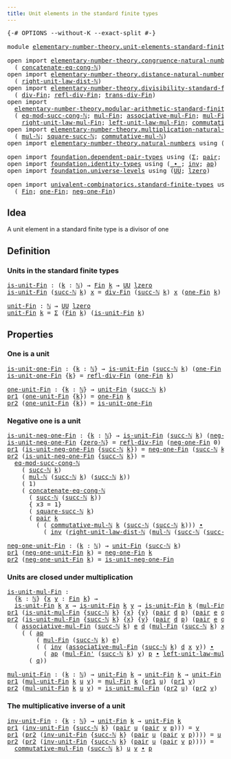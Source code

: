 ```yaml
---
title: Unit elements in the standard finite types
---
```


<pre class="Agda"><a id="68" class="Symbol">{-#</a> <a id="72" class="Keyword">OPTIONS</a> <a id="80" class="Pragma">--without-K</a> <a id="92" class="Pragma">--exact-split</a> <a id="106" class="Symbol">#-}</a>

<a id="111" class="Keyword">module</a> <a id="118" href="elementary-number-theory.unit-elements-standard-finite-types.html" class="Module">elementary-number-theory.unit-elements-standard-finite-types</a> <a id="179" class="Keyword">where</a>

<a id="186" class="Keyword">open</a> <a id="191" class="Keyword">import</a> <a id="198" href="elementary-number-theory.congruence-natural-numbers.html" class="Module">elementary-number-theory.congruence-natural-numbers</a> <a id="250" class="Keyword">using</a>
  <a id="258" class="Symbol">(</a> <a id="260" href="elementary-number-theory.congruence-natural-numbers.html#1893" class="Function">concatenate-eq-cong-ℕ</a><a id="281" class="Symbol">)</a>
<a id="283" class="Keyword">open</a> <a id="288" class="Keyword">import</a> <a id="295" href="elementary-number-theory.distance-natural-numbers.html" class="Module">elementary-number-theory.distance-natural-numbers</a> <a id="345" class="Keyword">using</a>
  <a id="353" class="Symbol">(</a> <a id="355" href="elementary-number-theory.distance-natural-numbers.html#2735" class="Function">right-unit-law-dist-ℕ</a><a id="376" class="Symbol">)</a>
<a id="378" class="Keyword">open</a> <a id="383" class="Keyword">import</a> <a id="390" href="elementary-number-theory.divisibility-standard-finite-types.html" class="Module">elementary-number-theory.divisibility-standard-finite-types</a> <a id="450" class="Keyword">using</a>
  <a id="458" class="Symbol">(</a> <a id="460" href="elementary-number-theory.divisibility-standard-finite-types.html#1218" class="Function">div-Fin</a><a id="467" class="Symbol">;</a> <a id="469" href="elementary-number-theory.divisibility-standard-finite-types.html#1387" class="Function">refl-div-Fin</a><a id="481" class="Symbol">;</a> <a id="483" href="elementary-number-theory.divisibility-standard-finite-types.html#1600" class="Function">trans-div-Fin</a><a id="496" class="Symbol">)</a>
<a id="498" class="Keyword">open</a> <a id="503" class="Keyword">import</a>
  <a id="512" href="elementary-number-theory.modular-arithmetic-standard-finite-types.html" class="Module">elementary-number-theory.modular-arithmetic-standard-finite-types</a> <a id="578" class="Keyword">using</a>
  <a id="586" class="Symbol">(</a> <a id="588" href="elementary-number-theory.modular-arithmetic-standard-finite-types.html#4527" class="Function">eq-mod-succ-cong-ℕ</a><a id="606" class="Symbol">;</a> <a id="608" href="elementary-number-theory.modular-arithmetic-standard-finite-types.html#15234" class="Function">mul-Fin</a><a id="615" class="Symbol">;</a> <a id="617" href="elementary-number-theory.modular-arithmetic-standard-finite-types.html#15887" class="Function">associative-mul-Fin</a><a id="636" class="Symbol">;</a> <a id="638" href="elementary-number-theory.modular-arithmetic-standard-finite-types.html#15373" class="Function">mul-Fin&#39;</a><a id="646" class="Symbol">;</a>
    <a id="652" href="elementary-number-theory.modular-arithmetic-standard-finite-types.html#18617" class="Function">right-unit-law-mul-Fin</a><a id="674" class="Symbol">;</a> <a id="676" href="elementary-number-theory.modular-arithmetic-standard-finite-types.html#18007" class="Function">left-unit-law-mul-Fin</a><a id="697" class="Symbol">;</a> <a id="699" href="elementary-number-theory.modular-arithmetic-standard-finite-types.html#17630" class="Function">commutative-mul-Fin</a><a id="718" class="Symbol">)</a>
<a id="720" class="Keyword">open</a> <a id="725" class="Keyword">import</a> <a id="732" href="elementary-number-theory.multiplication-natural-numbers.html" class="Module">elementary-number-theory.multiplication-natural-numbers</a> <a id="788" class="Keyword">using</a>
  <a id="796" class="Symbol">(</a> <a id="798" href="elementary-number-theory.multiplication-natural-numbers.html#1286" class="Function">mul-ℕ</a><a id="803" class="Symbol">;</a> <a id="805" href="elementary-number-theory.multiplication-natural-numbers.html#2853" class="Function">square-succ-ℕ</a><a id="818" class="Symbol">;</a> <a id="820" href="elementary-number-theory.multiplication-natural-numbers.html#3073" class="Function">commutative-mul-ℕ</a><a id="837" class="Symbol">)</a>
<a id="839" class="Keyword">open</a> <a id="844" class="Keyword">import</a> <a id="851" href="elementary-number-theory.natural-numbers.html" class="Module">elementary-number-theory.natural-numbers</a> <a id="892" class="Keyword">using</a> <a id="898" class="Symbol">(</a><a id="899" href="elementary-number-theory.natural-numbers.html#1548" class="Datatype">ℕ</a><a id="900" class="Symbol">;</a> <a id="902" href="elementary-number-theory.natural-numbers.html#1569" class="InductiveConstructor">zero-ℕ</a><a id="908" class="Symbol">;</a> <a id="910" href="elementary-number-theory.natural-numbers.html#1582" class="InductiveConstructor">succ-ℕ</a><a id="916" class="Symbol">)</a>

<a id="919" class="Keyword">open</a> <a id="924" class="Keyword">import</a> <a id="931" href="foundation.dependent-pair-types.html" class="Module">foundation.dependent-pair-types</a> <a id="963" class="Keyword">using</a> <a id="969" class="Symbol">(</a><a id="970" href="foundation-core.dependent-pair-types.html#515" class="Record">Σ</a><a id="971" class="Symbol">;</a> <a id="973" href="foundation-core.dependent-pair-types.html#588" class="InductiveConstructor">pair</a><a id="977" class="Symbol">;</a> <a id="979" href="foundation-core.dependent-pair-types.html#605" class="Field">pr1</a><a id="982" class="Symbol">;</a> <a id="984" href="foundation-core.dependent-pair-types.html#617" class="Field">pr2</a><a id="987" class="Symbol">)</a>
<a id="989" class="Keyword">open</a> <a id="994" class="Keyword">import</a> <a id="1001" href="foundation.identity-types.html" class="Module">foundation.identity-types</a> <a id="1027" class="Keyword">using</a> <a id="1033" class="Symbol">(</a><a id="1034" href="foundation-core.identity-types.html#2425" class="Function Operator">_∙_</a><a id="1037" class="Symbol">;</a> <a id="1039" href="foundation-core.identity-types.html#2729" class="Function">inv</a><a id="1042" class="Symbol">;</a> <a id="1044" href="foundation-core.identity-types.html#4003" class="Function">ap</a><a id="1046" class="Symbol">)</a>
<a id="1048" class="Keyword">open</a> <a id="1053" class="Keyword">import</a> <a id="1060" href="foundation.universe-levels.html" class="Module">foundation.universe-levels</a> <a id="1087" class="Keyword">using</a> <a id="1093" class="Symbol">(</a><a id="1094" href="foundation-core.universe-levels.html#235" class="Primitive">UU</a><a id="1096" class="Symbol">;</a> <a id="1098" href="Agda.Primitive.html#764" class="Primitive">lzero</a><a id="1103" class="Symbol">)</a>

<a id="1106" class="Keyword">open</a> <a id="1111" class="Keyword">import</a> <a id="1118" href="univalent-combinatorics.standard-finite-types.html" class="Module">univalent-combinatorics.standard-finite-types</a> <a id="1164" class="Keyword">using</a>
  <a id="1172" class="Symbol">(</a> <a id="1174" href="univalent-combinatorics.standard-finite-types.html#2393" class="Function">Fin</a><a id="1177" class="Symbol">;</a> <a id="1179" href="univalent-combinatorics.standard-finite-types.html#8190" class="Function">one-Fin</a><a id="1186" class="Symbol">;</a> <a id="1188" href="univalent-combinatorics.standard-finite-types.html#2712" class="Function">neg-one-Fin</a><a id="1199" class="Symbol">)</a>
</pre>
## Idea

A unit element in a standard finite type is a divisor of one

## Definition

### Units in the standard finite types

<pre class="Agda"><a id="is-unit-Fin"></a><a id="1340" href="elementary-number-theory.unit-elements-standard-finite-types.html#1340" class="Function">is-unit-Fin</a> <a id="1352" class="Symbol">:</a> <a id="1354" class="Symbol">(</a><a id="1355" href="elementary-number-theory.unit-elements-standard-finite-types.html#1355" class="Bound">k</a> <a id="1357" class="Symbol">:</a> <a id="1359" href="elementary-number-theory.natural-numbers.html#1548" class="Datatype">ℕ</a><a id="1360" class="Symbol">)</a> <a id="1362" class="Symbol">→</a> <a id="1364" href="univalent-combinatorics.standard-finite-types.html#2393" class="Function">Fin</a> <a id="1368" href="elementary-number-theory.unit-elements-standard-finite-types.html#1355" class="Bound">k</a> <a id="1370" class="Symbol">→</a> <a id="1372" href="foundation-core.universe-levels.html#235" class="Primitive">UU</a> <a id="1375" href="Agda.Primitive.html#764" class="Primitive">lzero</a>
<a id="1381" href="elementary-number-theory.unit-elements-standard-finite-types.html#1340" class="Function">is-unit-Fin</a> <a id="1393" class="Symbol">(</a><a id="1394" href="elementary-number-theory.natural-numbers.html#1582" class="InductiveConstructor">succ-ℕ</a> <a id="1401" href="elementary-number-theory.unit-elements-standard-finite-types.html#1401" class="Bound">k</a><a id="1402" class="Symbol">)</a> <a id="1404" href="elementary-number-theory.unit-elements-standard-finite-types.html#1404" class="Bound">x</a> <a id="1406" class="Symbol">=</a> <a id="1408" href="elementary-number-theory.divisibility-standard-finite-types.html#1218" class="Function">div-Fin</a> <a id="1416" class="Symbol">(</a><a id="1417" href="elementary-number-theory.natural-numbers.html#1582" class="InductiveConstructor">succ-ℕ</a> <a id="1424" href="elementary-number-theory.unit-elements-standard-finite-types.html#1401" class="Bound">k</a><a id="1425" class="Symbol">)</a> <a id="1427" href="elementary-number-theory.unit-elements-standard-finite-types.html#1404" class="Bound">x</a> <a id="1429" class="Symbol">(</a><a id="1430" href="univalent-combinatorics.standard-finite-types.html#8190" class="Function">one-Fin</a> <a id="1438" href="elementary-number-theory.unit-elements-standard-finite-types.html#1401" class="Bound">k</a><a id="1439" class="Symbol">)</a>

<a id="unit-Fin"></a><a id="1442" href="elementary-number-theory.unit-elements-standard-finite-types.html#1442" class="Function">unit-Fin</a> <a id="1451" class="Symbol">:</a> <a id="1453" href="elementary-number-theory.natural-numbers.html#1548" class="Datatype">ℕ</a> <a id="1455" class="Symbol">→</a> <a id="1457" href="foundation-core.universe-levels.html#235" class="Primitive">UU</a> <a id="1460" href="Agda.Primitive.html#764" class="Primitive">lzero</a>
<a id="1466" href="elementary-number-theory.unit-elements-standard-finite-types.html#1442" class="Function">unit-Fin</a> <a id="1475" href="elementary-number-theory.unit-elements-standard-finite-types.html#1475" class="Bound">k</a> <a id="1477" class="Symbol">=</a> <a id="1479" href="foundation-core.dependent-pair-types.html#515" class="Record">Σ</a> <a id="1481" class="Symbol">(</a><a id="1482" href="univalent-combinatorics.standard-finite-types.html#2393" class="Function">Fin</a> <a id="1486" href="elementary-number-theory.unit-elements-standard-finite-types.html#1475" class="Bound">k</a><a id="1487" class="Symbol">)</a> <a id="1489" class="Symbol">(</a><a id="1490" href="elementary-number-theory.unit-elements-standard-finite-types.html#1340" class="Function">is-unit-Fin</a> <a id="1502" href="elementary-number-theory.unit-elements-standard-finite-types.html#1475" class="Bound">k</a><a id="1503" class="Symbol">)</a>
</pre>
## Properties

### One is a unit

<pre class="Agda"><a id="is-unit-one-Fin"></a><a id="1552" href="elementary-number-theory.unit-elements-standard-finite-types.html#1552" class="Function">is-unit-one-Fin</a> <a id="1568" class="Symbol">:</a> <a id="1570" class="Symbol">{</a><a id="1571" href="elementary-number-theory.unit-elements-standard-finite-types.html#1571" class="Bound">k</a> <a id="1573" class="Symbol">:</a> <a id="1575" href="elementary-number-theory.natural-numbers.html#1548" class="Datatype">ℕ</a><a id="1576" class="Symbol">}</a> <a id="1578" class="Symbol">→</a> <a id="1580" href="elementary-number-theory.unit-elements-standard-finite-types.html#1340" class="Function">is-unit-Fin</a> <a id="1592" class="Symbol">(</a><a id="1593" href="elementary-number-theory.natural-numbers.html#1582" class="InductiveConstructor">succ-ℕ</a> <a id="1600" href="elementary-number-theory.unit-elements-standard-finite-types.html#1571" class="Bound">k</a><a id="1601" class="Symbol">)</a> <a id="1603" class="Symbol">(</a><a id="1604" href="univalent-combinatorics.standard-finite-types.html#8190" class="Function">one-Fin</a> <a id="1612" href="elementary-number-theory.unit-elements-standard-finite-types.html#1571" class="Bound">k</a><a id="1613" class="Symbol">)</a>
<a id="1615" href="elementary-number-theory.unit-elements-standard-finite-types.html#1552" class="Function">is-unit-one-Fin</a> <a id="1631" class="Symbol">{</a><a id="1632" href="elementary-number-theory.unit-elements-standard-finite-types.html#1632" class="Bound">k</a><a id="1633" class="Symbol">}</a> <a id="1635" class="Symbol">=</a> <a id="1637" href="elementary-number-theory.divisibility-standard-finite-types.html#1387" class="Function">refl-div-Fin</a> <a id="1650" class="Symbol">(</a><a id="1651" href="univalent-combinatorics.standard-finite-types.html#8190" class="Function">one-Fin</a> <a id="1659" href="elementary-number-theory.unit-elements-standard-finite-types.html#1632" class="Bound">k</a><a id="1660" class="Symbol">)</a>

<a id="one-unit-Fin"></a><a id="1663" href="elementary-number-theory.unit-elements-standard-finite-types.html#1663" class="Function">one-unit-Fin</a> <a id="1676" class="Symbol">:</a> <a id="1678" class="Symbol">{</a><a id="1679" href="elementary-number-theory.unit-elements-standard-finite-types.html#1679" class="Bound">k</a> <a id="1681" class="Symbol">:</a> <a id="1683" href="elementary-number-theory.natural-numbers.html#1548" class="Datatype">ℕ</a><a id="1684" class="Symbol">}</a> <a id="1686" class="Symbol">→</a> <a id="1688" href="elementary-number-theory.unit-elements-standard-finite-types.html#1442" class="Function">unit-Fin</a> <a id="1697" class="Symbol">(</a><a id="1698" href="elementary-number-theory.natural-numbers.html#1582" class="InductiveConstructor">succ-ℕ</a> <a id="1705" href="elementary-number-theory.unit-elements-standard-finite-types.html#1679" class="Bound">k</a><a id="1706" class="Symbol">)</a>
<a id="1708" href="foundation-core.dependent-pair-types.html#605" class="Field">pr1</a> <a id="1712" class="Symbol">(</a><a id="1713" href="elementary-number-theory.unit-elements-standard-finite-types.html#1663" class="Function">one-unit-Fin</a> <a id="1726" class="Symbol">{</a><a id="1727" href="elementary-number-theory.unit-elements-standard-finite-types.html#1727" class="Bound">k</a><a id="1728" class="Symbol">})</a> <a id="1731" class="Symbol">=</a> <a id="1733" href="univalent-combinatorics.standard-finite-types.html#8190" class="Function">one-Fin</a> <a id="1741" href="elementary-number-theory.unit-elements-standard-finite-types.html#1727" class="Bound">k</a>
<a id="1743" href="foundation-core.dependent-pair-types.html#617" class="Field">pr2</a> <a id="1747" class="Symbol">(</a><a id="1748" href="elementary-number-theory.unit-elements-standard-finite-types.html#1663" class="Function">one-unit-Fin</a> <a id="1761" class="Symbol">{</a><a id="1762" href="elementary-number-theory.unit-elements-standard-finite-types.html#1762" class="Bound">k</a><a id="1763" class="Symbol">})</a> <a id="1766" class="Symbol">=</a> <a id="1768" href="elementary-number-theory.unit-elements-standard-finite-types.html#1552" class="Function">is-unit-one-Fin</a>
</pre>
### Negative one is a unit

<pre class="Agda"><a id="is-unit-neg-one-Fin"></a><a id="1825" href="elementary-number-theory.unit-elements-standard-finite-types.html#1825" class="Function">is-unit-neg-one-Fin</a> <a id="1845" class="Symbol">:</a> <a id="1847" class="Symbol">{</a><a id="1848" href="elementary-number-theory.unit-elements-standard-finite-types.html#1848" class="Bound">k</a> <a id="1850" class="Symbol">:</a> <a id="1852" href="elementary-number-theory.natural-numbers.html#1548" class="Datatype">ℕ</a><a id="1853" class="Symbol">}</a> <a id="1855" class="Symbol">→</a> <a id="1857" href="elementary-number-theory.unit-elements-standard-finite-types.html#1340" class="Function">is-unit-Fin</a> <a id="1869" class="Symbol">(</a><a id="1870" href="elementary-number-theory.natural-numbers.html#1582" class="InductiveConstructor">succ-ℕ</a> <a id="1877" href="elementary-number-theory.unit-elements-standard-finite-types.html#1848" class="Bound">k</a><a id="1878" class="Symbol">)</a> <a id="1880" class="Symbol">(</a><a id="1881" href="univalent-combinatorics.standard-finite-types.html#2712" class="Function">neg-one-Fin</a> <a id="1893" href="elementary-number-theory.unit-elements-standard-finite-types.html#1848" class="Bound">k</a><a id="1894" class="Symbol">)</a>
<a id="1896" href="elementary-number-theory.unit-elements-standard-finite-types.html#1825" class="Function">is-unit-neg-one-Fin</a> <a id="1916" class="Symbol">{</a><a id="1917" href="elementary-number-theory.natural-numbers.html#1569" class="InductiveConstructor">zero-ℕ</a><a id="1923" class="Symbol">}</a> <a id="1925" class="Symbol">=</a> <a id="1927" href="elementary-number-theory.divisibility-standard-finite-types.html#1387" class="Function">refl-div-Fin</a> <a id="1940" class="Symbol">(</a><a id="1941" href="univalent-combinatorics.standard-finite-types.html#2712" class="Function">neg-one-Fin</a> <a id="1953" class="Number">0</a><a id="1954" class="Symbol">)</a>
<a id="1956" href="foundation-core.dependent-pair-types.html#605" class="Field">pr1</a> <a id="1960" class="Symbol">(</a><a id="1961" href="elementary-number-theory.unit-elements-standard-finite-types.html#1825" class="Function">is-unit-neg-one-Fin</a> <a id="1981" class="Symbol">{</a><a id="1982" href="elementary-number-theory.natural-numbers.html#1582" class="InductiveConstructor">succ-ℕ</a> <a id="1989" href="elementary-number-theory.unit-elements-standard-finite-types.html#1989" class="Bound">k</a><a id="1990" class="Symbol">})</a> <a id="1993" class="Symbol">=</a> <a id="1995" href="univalent-combinatorics.standard-finite-types.html#2712" class="Function">neg-one-Fin</a> <a id="2007" class="Symbol">(</a><a id="2008" href="elementary-number-theory.natural-numbers.html#1582" class="InductiveConstructor">succ-ℕ</a> <a id="2015" href="elementary-number-theory.unit-elements-standard-finite-types.html#1989" class="Bound">k</a><a id="2016" class="Symbol">)</a>
<a id="2018" href="foundation-core.dependent-pair-types.html#617" class="Field">pr2</a> <a id="2022" class="Symbol">(</a><a id="2023" href="elementary-number-theory.unit-elements-standard-finite-types.html#1825" class="Function">is-unit-neg-one-Fin</a> <a id="2043" class="Symbol">{</a><a id="2044" href="elementary-number-theory.natural-numbers.html#1582" class="InductiveConstructor">succ-ℕ</a> <a id="2051" href="elementary-number-theory.unit-elements-standard-finite-types.html#2051" class="Bound">k</a><a id="2052" class="Symbol">})</a> <a id="2055" class="Symbol">=</a>
  <a id="2059" href="elementary-number-theory.modular-arithmetic-standard-finite-types.html#4527" class="Function">eq-mod-succ-cong-ℕ</a>
    <a id="2082" class="Symbol">(</a> <a id="2084" href="elementary-number-theory.natural-numbers.html#1582" class="InductiveConstructor">succ-ℕ</a> <a id="2091" href="elementary-number-theory.unit-elements-standard-finite-types.html#2051" class="Bound">k</a><a id="2092" class="Symbol">)</a>
    <a id="2098" class="Symbol">(</a> <a id="2100" href="elementary-number-theory.multiplication-natural-numbers.html#1286" class="Function">mul-ℕ</a> <a id="2106" class="Symbol">(</a><a id="2107" href="elementary-number-theory.natural-numbers.html#1582" class="InductiveConstructor">succ-ℕ</a> <a id="2114" href="elementary-number-theory.unit-elements-standard-finite-types.html#2051" class="Bound">k</a><a id="2115" class="Symbol">)</a> <a id="2117" class="Symbol">(</a><a id="2118" href="elementary-number-theory.natural-numbers.html#1582" class="InductiveConstructor">succ-ℕ</a> <a id="2125" href="elementary-number-theory.unit-elements-standard-finite-types.html#2051" class="Bound">k</a><a id="2126" class="Symbol">))</a>
    <a id="2133" class="Symbol">(</a> <a id="2135" class="Number">1</a><a id="2136" class="Symbol">)</a>
    <a id="2142" class="Symbol">(</a> <a id="2144" href="elementary-number-theory.congruence-natural-numbers.html#1893" class="Function">concatenate-eq-cong-ℕ</a>
      <a id="2172" class="Symbol">(</a> <a id="2174" href="elementary-number-theory.natural-numbers.html#1582" class="InductiveConstructor">succ-ℕ</a> <a id="2181" class="Symbol">(</a><a id="2182" href="elementary-number-theory.natural-numbers.html#1582" class="InductiveConstructor">succ-ℕ</a> <a id="2189" href="elementary-number-theory.unit-elements-standard-finite-types.html#2051" class="Bound">k</a><a id="2190" class="Symbol">))</a>
      <a id="2199" class="Symbol">{</a> <a id="2201" class="Argument">x3</a> <a id="2204" class="Symbol">=</a> <a id="2206" class="Number">1</a><a id="2207" class="Symbol">}</a>
      <a id="2215" class="Symbol">(</a> <a id="2217" href="elementary-number-theory.multiplication-natural-numbers.html#2853" class="Function">square-succ-ℕ</a> <a id="2231" href="elementary-number-theory.unit-elements-standard-finite-types.html#2051" class="Bound">k</a><a id="2232" class="Symbol">)</a>
      <a id="2240" class="Symbol">(</a> <a id="2242" href="foundation-core.dependent-pair-types.html#588" class="InductiveConstructor">pair</a> <a id="2247" href="elementary-number-theory.unit-elements-standard-finite-types.html#2051" class="Bound">k</a>
        <a id="2257" class="Symbol">(</a> <a id="2259" class="Symbol">(</a> <a id="2261" href="elementary-number-theory.multiplication-natural-numbers.html#3073" class="Function">commutative-mul-ℕ</a> <a id="2279" href="elementary-number-theory.unit-elements-standard-finite-types.html#2051" class="Bound">k</a> <a id="2281" class="Symbol">(</a><a id="2282" href="elementary-number-theory.natural-numbers.html#1582" class="InductiveConstructor">succ-ℕ</a> <a id="2289" class="Symbol">(</a><a id="2290" href="elementary-number-theory.natural-numbers.html#1582" class="InductiveConstructor">succ-ℕ</a> <a id="2297" href="elementary-number-theory.unit-elements-standard-finite-types.html#2051" class="Bound">k</a><a id="2298" class="Symbol">)))</a> <a id="2302" href="foundation-core.identity-types.html#2425" class="Function Operator">∙</a>
          <a id="2314" class="Symbol">(</a> <a id="2316" href="foundation-core.identity-types.html#2729" class="Function">inv</a> <a id="2320" class="Symbol">(</a><a id="2321" href="elementary-number-theory.distance-natural-numbers.html#2735" class="Function">right-unit-law-dist-ℕ</a> <a id="2343" class="Symbol">(</a><a id="2344" href="elementary-number-theory.multiplication-natural-numbers.html#1286" class="Function">mul-ℕ</a> <a id="2350" class="Symbol">(</a><a id="2351" href="elementary-number-theory.natural-numbers.html#1582" class="InductiveConstructor">succ-ℕ</a> <a id="2358" class="Symbol">(</a><a id="2359" href="elementary-number-theory.natural-numbers.html#1582" class="InductiveConstructor">succ-ℕ</a> <a id="2366" href="elementary-number-theory.unit-elements-standard-finite-types.html#2051" class="Bound">k</a><a id="2367" class="Symbol">))</a> <a id="2370" href="elementary-number-theory.unit-elements-standard-finite-types.html#2051" class="Bound">k</a><a id="2371" class="Symbol">))))))</a>

<a id="neg-one-unit-Fin"></a><a id="2379" href="elementary-number-theory.unit-elements-standard-finite-types.html#2379" class="Function">neg-one-unit-Fin</a> <a id="2396" class="Symbol">:</a> <a id="2398" class="Symbol">(</a><a id="2399" href="elementary-number-theory.unit-elements-standard-finite-types.html#2399" class="Bound">k</a> <a id="2401" class="Symbol">:</a> <a id="2403" href="elementary-number-theory.natural-numbers.html#1548" class="Datatype">ℕ</a><a id="2404" class="Symbol">)</a> <a id="2406" class="Symbol">→</a> <a id="2408" href="elementary-number-theory.unit-elements-standard-finite-types.html#1442" class="Function">unit-Fin</a> <a id="2417" class="Symbol">(</a><a id="2418" href="elementary-number-theory.natural-numbers.html#1582" class="InductiveConstructor">succ-ℕ</a> <a id="2425" href="elementary-number-theory.unit-elements-standard-finite-types.html#2399" class="Bound">k</a><a id="2426" class="Symbol">)</a>
<a id="2428" href="foundation-core.dependent-pair-types.html#605" class="Field">pr1</a> <a id="2432" class="Symbol">(</a><a id="2433" href="elementary-number-theory.unit-elements-standard-finite-types.html#2379" class="Function">neg-one-unit-Fin</a> <a id="2450" href="elementary-number-theory.unit-elements-standard-finite-types.html#2450" class="Bound">k</a><a id="2451" class="Symbol">)</a> <a id="2453" class="Symbol">=</a> <a id="2455" href="univalent-combinatorics.standard-finite-types.html#2712" class="Function">neg-one-Fin</a> <a id="2467" href="elementary-number-theory.unit-elements-standard-finite-types.html#2450" class="Bound">k</a>
<a id="2469" href="foundation-core.dependent-pair-types.html#617" class="Field">pr2</a> <a id="2473" class="Symbol">(</a><a id="2474" href="elementary-number-theory.unit-elements-standard-finite-types.html#2379" class="Function">neg-one-unit-Fin</a> <a id="2491" href="elementary-number-theory.unit-elements-standard-finite-types.html#2491" class="Bound">k</a><a id="2492" class="Symbol">)</a> <a id="2494" class="Symbol">=</a> <a id="2496" href="elementary-number-theory.unit-elements-standard-finite-types.html#1825" class="Function">is-unit-neg-one-Fin</a>
</pre>
### Units are closed under multiplication

<pre class="Agda"><a id="is-unit-mul-Fin"></a><a id="2572" href="elementary-number-theory.unit-elements-standard-finite-types.html#2572" class="Function">is-unit-mul-Fin</a> <a id="2588" class="Symbol">:</a>
  <a id="2592" class="Symbol">{</a><a id="2593" href="elementary-number-theory.unit-elements-standard-finite-types.html#2593" class="Bound">k</a> <a id="2595" class="Symbol">:</a> <a id="2597" href="elementary-number-theory.natural-numbers.html#1548" class="Datatype">ℕ</a><a id="2598" class="Symbol">}</a> <a id="2600" class="Symbol">{</a><a id="2601" href="elementary-number-theory.unit-elements-standard-finite-types.html#2601" class="Bound">x</a> <a id="2603" href="elementary-number-theory.unit-elements-standard-finite-types.html#2603" class="Bound">y</a> <a id="2605" class="Symbol">:</a> <a id="2607" href="univalent-combinatorics.standard-finite-types.html#2393" class="Function">Fin</a> <a id="2611" href="elementary-number-theory.unit-elements-standard-finite-types.html#2593" class="Bound">k</a><a id="2612" class="Symbol">}</a> <a id="2614" class="Symbol">→</a>
  <a id="2618" href="elementary-number-theory.unit-elements-standard-finite-types.html#1340" class="Function">is-unit-Fin</a> <a id="2630" href="elementary-number-theory.unit-elements-standard-finite-types.html#2593" class="Bound">k</a> <a id="2632" href="elementary-number-theory.unit-elements-standard-finite-types.html#2601" class="Bound">x</a> <a id="2634" class="Symbol">→</a> <a id="2636" href="elementary-number-theory.unit-elements-standard-finite-types.html#1340" class="Function">is-unit-Fin</a> <a id="2648" href="elementary-number-theory.unit-elements-standard-finite-types.html#2593" class="Bound">k</a> <a id="2650" href="elementary-number-theory.unit-elements-standard-finite-types.html#2603" class="Bound">y</a> <a id="2652" class="Symbol">→</a> <a id="2654" href="elementary-number-theory.unit-elements-standard-finite-types.html#1340" class="Function">is-unit-Fin</a> <a id="2666" href="elementary-number-theory.unit-elements-standard-finite-types.html#2593" class="Bound">k</a> <a id="2668" class="Symbol">(</a><a id="2669" href="elementary-number-theory.modular-arithmetic-standard-finite-types.html#15234" class="Function">mul-Fin</a> <a id="2677" href="elementary-number-theory.unit-elements-standard-finite-types.html#2593" class="Bound">k</a> <a id="2679" href="elementary-number-theory.unit-elements-standard-finite-types.html#2601" class="Bound">x</a> <a id="2681" href="elementary-number-theory.unit-elements-standard-finite-types.html#2603" class="Bound">y</a><a id="2682" class="Symbol">)</a>
<a id="2684" href="foundation-core.dependent-pair-types.html#605" class="Field">pr1</a> <a id="2688" class="Symbol">(</a><a id="2689" href="elementary-number-theory.unit-elements-standard-finite-types.html#2572" class="Function">is-unit-mul-Fin</a> <a id="2705" class="Symbol">{</a><a id="2706" href="elementary-number-theory.natural-numbers.html#1582" class="InductiveConstructor">succ-ℕ</a> <a id="2713" href="elementary-number-theory.unit-elements-standard-finite-types.html#2713" class="Bound">k</a><a id="2714" class="Symbol">}</a> <a id="2716" class="Symbol">{</a><a id="2717" href="elementary-number-theory.unit-elements-standard-finite-types.html#2717" class="Bound">x</a><a id="2718" class="Symbol">}</a> <a id="2720" class="Symbol">{</a><a id="2721" href="elementary-number-theory.unit-elements-standard-finite-types.html#2721" class="Bound">y</a><a id="2722" class="Symbol">}</a> <a id="2724" class="Symbol">(</a><a id="2725" href="foundation-core.dependent-pair-types.html#588" class="InductiveConstructor">pair</a> <a id="2730" href="elementary-number-theory.unit-elements-standard-finite-types.html#2730" class="Bound">d</a> <a id="2732" href="elementary-number-theory.unit-elements-standard-finite-types.html#2732" class="Bound">p</a><a id="2733" class="Symbol">)</a> <a id="2735" class="Symbol">(</a><a id="2736" href="foundation-core.dependent-pair-types.html#588" class="InductiveConstructor">pair</a> <a id="2741" href="elementary-number-theory.unit-elements-standard-finite-types.html#2741" class="Bound">e</a> <a id="2743" href="elementary-number-theory.unit-elements-standard-finite-types.html#2743" class="Bound">q</a><a id="2744" class="Symbol">))</a> <a id="2747" class="Symbol">=</a> <a id="2749" href="elementary-number-theory.modular-arithmetic-standard-finite-types.html#15234" class="Function">mul-Fin</a> <a id="2757" class="Symbol">(</a><a id="2758" href="elementary-number-theory.natural-numbers.html#1582" class="InductiveConstructor">succ-ℕ</a> <a id="2765" href="elementary-number-theory.unit-elements-standard-finite-types.html#2713" class="Bound">k</a><a id="2766" class="Symbol">)</a> <a id="2768" href="elementary-number-theory.unit-elements-standard-finite-types.html#2741" class="Bound">e</a> <a id="2770" href="elementary-number-theory.unit-elements-standard-finite-types.html#2730" class="Bound">d</a>
<a id="2772" href="foundation-core.dependent-pair-types.html#617" class="Field">pr2</a> <a id="2776" class="Symbol">(</a><a id="2777" href="elementary-number-theory.unit-elements-standard-finite-types.html#2572" class="Function">is-unit-mul-Fin</a> <a id="2793" class="Symbol">{</a><a id="2794" href="elementary-number-theory.natural-numbers.html#1582" class="InductiveConstructor">succ-ℕ</a> <a id="2801" href="elementary-number-theory.unit-elements-standard-finite-types.html#2801" class="Bound">k</a><a id="2802" class="Symbol">}</a> <a id="2804" class="Symbol">{</a><a id="2805" href="elementary-number-theory.unit-elements-standard-finite-types.html#2805" class="Bound">x</a><a id="2806" class="Symbol">}</a> <a id="2808" class="Symbol">{</a><a id="2809" href="elementary-number-theory.unit-elements-standard-finite-types.html#2809" class="Bound">y</a><a id="2810" class="Symbol">}</a> <a id="2812" class="Symbol">(</a><a id="2813" href="foundation-core.dependent-pair-types.html#588" class="InductiveConstructor">pair</a> <a id="2818" href="elementary-number-theory.unit-elements-standard-finite-types.html#2818" class="Bound">d</a> <a id="2820" href="elementary-number-theory.unit-elements-standard-finite-types.html#2820" class="Bound">p</a><a id="2821" class="Symbol">)</a> <a id="2823" class="Symbol">(</a><a id="2824" href="foundation-core.dependent-pair-types.html#588" class="InductiveConstructor">pair</a> <a id="2829" href="elementary-number-theory.unit-elements-standard-finite-types.html#2829" class="Bound">e</a> <a id="2831" href="elementary-number-theory.unit-elements-standard-finite-types.html#2831" class="Bound">q</a><a id="2832" class="Symbol">))</a> <a id="2835" class="Symbol">=</a>
  <a id="2839" class="Symbol">(</a> <a id="2841" href="elementary-number-theory.modular-arithmetic-standard-finite-types.html#15887" class="Function">associative-mul-Fin</a> <a id="2861" class="Symbol">(</a><a id="2862" href="elementary-number-theory.natural-numbers.html#1582" class="InductiveConstructor">succ-ℕ</a> <a id="2869" href="elementary-number-theory.unit-elements-standard-finite-types.html#2801" class="Bound">k</a><a id="2870" class="Symbol">)</a> <a id="2872" href="elementary-number-theory.unit-elements-standard-finite-types.html#2829" class="Bound">e</a> <a id="2874" href="elementary-number-theory.unit-elements-standard-finite-types.html#2818" class="Bound">d</a> <a id="2876" class="Symbol">(</a><a id="2877" href="elementary-number-theory.modular-arithmetic-standard-finite-types.html#15234" class="Function">mul-Fin</a> <a id="2885" class="Symbol">(</a><a id="2886" href="elementary-number-theory.natural-numbers.html#1582" class="InductiveConstructor">succ-ℕ</a> <a id="2893" href="elementary-number-theory.unit-elements-standard-finite-types.html#2801" class="Bound">k</a><a id="2894" class="Symbol">)</a> <a id="2896" href="elementary-number-theory.unit-elements-standard-finite-types.html#2805" class="Bound">x</a> <a id="2898" href="elementary-number-theory.unit-elements-standard-finite-types.html#2809" class="Bound">y</a><a id="2899" class="Symbol">))</a> <a id="2902" href="foundation-core.identity-types.html#2425" class="Function Operator">∙</a>
    <a id="2908" class="Symbol">(</a> <a id="2910" class="Symbol">(</a> <a id="2912" href="foundation-core.identity-types.html#4003" class="Function">ap</a>
        <a id="2923" class="Symbol">(</a> <a id="2925" href="elementary-number-theory.modular-arithmetic-standard-finite-types.html#15234" class="Function">mul-Fin</a> <a id="2933" class="Symbol">(</a><a id="2934" href="elementary-number-theory.natural-numbers.html#1582" class="InductiveConstructor">succ-ℕ</a> <a id="2941" href="elementary-number-theory.unit-elements-standard-finite-types.html#2801" class="Bound">k</a><a id="2942" class="Symbol">)</a> <a id="2944" href="elementary-number-theory.unit-elements-standard-finite-types.html#2829" class="Bound">e</a><a id="2945" class="Symbol">)</a>
        <a id="2955" class="Symbol">(</a> <a id="2957" class="Symbol">(</a> <a id="2959" href="foundation-core.identity-types.html#2729" class="Function">inv</a> <a id="2963" class="Symbol">(</a><a id="2964" href="elementary-number-theory.modular-arithmetic-standard-finite-types.html#15887" class="Function">associative-mul-Fin</a> <a id="2984" class="Symbol">(</a><a id="2985" href="elementary-number-theory.natural-numbers.html#1582" class="InductiveConstructor">succ-ℕ</a> <a id="2992" href="elementary-number-theory.unit-elements-standard-finite-types.html#2801" class="Bound">k</a><a id="2993" class="Symbol">)</a> <a id="2995" href="elementary-number-theory.unit-elements-standard-finite-types.html#2818" class="Bound">d</a> <a id="2997" href="elementary-number-theory.unit-elements-standard-finite-types.html#2805" class="Bound">x</a> <a id="2999" href="elementary-number-theory.unit-elements-standard-finite-types.html#2809" class="Bound">y</a><a id="3000" class="Symbol">))</a> <a id="3003" href="foundation-core.identity-types.html#2425" class="Function Operator">∙</a>
          <a id="3015" class="Symbol">(</a> <a id="3017" href="foundation-core.identity-types.html#4003" class="Function">ap</a> <a id="3020" class="Symbol">(</a><a id="3021" href="elementary-number-theory.modular-arithmetic-standard-finite-types.html#15373" class="Function">mul-Fin&#39;</a> <a id="3030" class="Symbol">(</a><a id="3031" href="elementary-number-theory.natural-numbers.html#1582" class="InductiveConstructor">succ-ℕ</a> <a id="3038" href="elementary-number-theory.unit-elements-standard-finite-types.html#2801" class="Bound">k</a><a id="3039" class="Symbol">)</a> <a id="3041" href="elementary-number-theory.unit-elements-standard-finite-types.html#2809" class="Bound">y</a><a id="3042" class="Symbol">)</a> <a id="3044" href="elementary-number-theory.unit-elements-standard-finite-types.html#2820" class="Bound">p</a> <a id="3046" href="foundation-core.identity-types.html#2425" class="Function Operator">∙</a> <a id="3048" href="elementary-number-theory.modular-arithmetic-standard-finite-types.html#18007" class="Function">left-unit-law-mul-Fin</a> <a id="3070" href="elementary-number-theory.unit-elements-standard-finite-types.html#2801" class="Bound">k</a> <a id="3072" href="elementary-number-theory.unit-elements-standard-finite-types.html#2809" class="Bound">y</a><a id="3073" class="Symbol">)))</a> <a id="3077" href="foundation-core.identity-types.html#2425" class="Function Operator">∙</a>
      <a id="3085" class="Symbol">(</a> <a id="3087" href="elementary-number-theory.unit-elements-standard-finite-types.html#2831" class="Bound">q</a><a id="3088" class="Symbol">))</a>

<a id="mul-unit-Fin"></a><a id="3092" href="elementary-number-theory.unit-elements-standard-finite-types.html#3092" class="Function">mul-unit-Fin</a> <a id="3105" class="Symbol">:</a> <a id="3107" class="Symbol">(</a><a id="3108" href="elementary-number-theory.unit-elements-standard-finite-types.html#3108" class="Bound">k</a> <a id="3110" class="Symbol">:</a> <a id="3112" href="elementary-number-theory.natural-numbers.html#1548" class="Datatype">ℕ</a><a id="3113" class="Symbol">)</a> <a id="3115" class="Symbol">→</a> <a id="3117" href="elementary-number-theory.unit-elements-standard-finite-types.html#1442" class="Function">unit-Fin</a> <a id="3126" href="elementary-number-theory.unit-elements-standard-finite-types.html#3108" class="Bound">k</a> <a id="3128" class="Symbol">→</a> <a id="3130" href="elementary-number-theory.unit-elements-standard-finite-types.html#1442" class="Function">unit-Fin</a> <a id="3139" href="elementary-number-theory.unit-elements-standard-finite-types.html#3108" class="Bound">k</a> <a id="3141" class="Symbol">→</a> <a id="3143" href="elementary-number-theory.unit-elements-standard-finite-types.html#1442" class="Function">unit-Fin</a> <a id="3152" href="elementary-number-theory.unit-elements-standard-finite-types.html#3108" class="Bound">k</a>
<a id="3154" href="foundation-core.dependent-pair-types.html#605" class="Field">pr1</a> <a id="3158" class="Symbol">(</a><a id="3159" href="elementary-number-theory.unit-elements-standard-finite-types.html#3092" class="Function">mul-unit-Fin</a> <a id="3172" href="elementary-number-theory.unit-elements-standard-finite-types.html#3172" class="Bound">k</a> <a id="3174" href="elementary-number-theory.unit-elements-standard-finite-types.html#3174" class="Bound">u</a> <a id="3176" href="elementary-number-theory.unit-elements-standard-finite-types.html#3176" class="Bound">v</a><a id="3177" class="Symbol">)</a> <a id="3179" class="Symbol">=</a> <a id="3181" href="elementary-number-theory.modular-arithmetic-standard-finite-types.html#15234" class="Function">mul-Fin</a> <a id="3189" href="elementary-number-theory.unit-elements-standard-finite-types.html#3172" class="Bound">k</a> <a id="3191" class="Symbol">(</a><a id="3192" href="foundation-core.dependent-pair-types.html#605" class="Field">pr1</a> <a id="3196" href="elementary-number-theory.unit-elements-standard-finite-types.html#3174" class="Bound">u</a><a id="3197" class="Symbol">)</a> <a id="3199" class="Symbol">(</a><a id="3200" href="foundation-core.dependent-pair-types.html#605" class="Field">pr1</a> <a id="3204" href="elementary-number-theory.unit-elements-standard-finite-types.html#3176" class="Bound">v</a><a id="3205" class="Symbol">)</a>
<a id="3207" href="foundation-core.dependent-pair-types.html#617" class="Field">pr2</a> <a id="3211" class="Symbol">(</a><a id="3212" href="elementary-number-theory.unit-elements-standard-finite-types.html#3092" class="Function">mul-unit-Fin</a> <a id="3225" href="elementary-number-theory.unit-elements-standard-finite-types.html#3225" class="Bound">k</a> <a id="3227" href="elementary-number-theory.unit-elements-standard-finite-types.html#3227" class="Bound">u</a> <a id="3229" href="elementary-number-theory.unit-elements-standard-finite-types.html#3229" class="Bound">v</a><a id="3230" class="Symbol">)</a> <a id="3232" class="Symbol">=</a> <a id="3234" href="elementary-number-theory.unit-elements-standard-finite-types.html#2572" class="Function">is-unit-mul-Fin</a> <a id="3250" class="Symbol">(</a><a id="3251" href="foundation-core.dependent-pair-types.html#617" class="Field">pr2</a> <a id="3255" href="elementary-number-theory.unit-elements-standard-finite-types.html#3227" class="Bound">u</a><a id="3256" class="Symbol">)</a> <a id="3258" class="Symbol">(</a><a id="3259" href="foundation-core.dependent-pair-types.html#617" class="Field">pr2</a> <a id="3263" href="elementary-number-theory.unit-elements-standard-finite-types.html#3229" class="Bound">v</a><a id="3264" class="Symbol">)</a>
</pre>
### The multiplicative inverse of a unit

<pre class="Agda"><a id="inv-unit-Fin"></a><a id="3321" href="elementary-number-theory.unit-elements-standard-finite-types.html#3321" class="Function">inv-unit-Fin</a> <a id="3334" class="Symbol">:</a> <a id="3336" class="Symbol">{</a><a id="3337" href="elementary-number-theory.unit-elements-standard-finite-types.html#3337" class="Bound">k</a> <a id="3339" class="Symbol">:</a> <a id="3341" href="elementary-number-theory.natural-numbers.html#1548" class="Datatype">ℕ</a><a id="3342" class="Symbol">}</a> <a id="3344" class="Symbol">→</a> <a id="3346" href="elementary-number-theory.unit-elements-standard-finite-types.html#1442" class="Function">unit-Fin</a> <a id="3355" href="elementary-number-theory.unit-elements-standard-finite-types.html#3337" class="Bound">k</a> <a id="3357" class="Symbol">→</a> <a id="3359" href="elementary-number-theory.unit-elements-standard-finite-types.html#1442" class="Function">unit-Fin</a> <a id="3368" href="elementary-number-theory.unit-elements-standard-finite-types.html#3337" class="Bound">k</a>
<a id="3370" href="foundation-core.dependent-pair-types.html#605" class="Field">pr1</a> <a id="3374" class="Symbol">(</a><a id="3375" href="elementary-number-theory.unit-elements-standard-finite-types.html#3321" class="Function">inv-unit-Fin</a> <a id="3388" class="Symbol">{</a><a id="3389" href="elementary-number-theory.natural-numbers.html#1582" class="InductiveConstructor">succ-ℕ</a> <a id="3396" href="elementary-number-theory.unit-elements-standard-finite-types.html#3396" class="Bound">k</a><a id="3397" class="Symbol">}</a> <a id="3399" class="Symbol">(</a><a id="3400" href="foundation-core.dependent-pair-types.html#588" class="InductiveConstructor">pair</a> <a id="3405" href="elementary-number-theory.unit-elements-standard-finite-types.html#3405" class="Bound">u</a> <a id="3407" class="Symbol">(</a><a id="3408" href="foundation-core.dependent-pair-types.html#588" class="InductiveConstructor">pair</a> <a id="3413" href="elementary-number-theory.unit-elements-standard-finite-types.html#3413" class="Bound">v</a> <a id="3415" href="elementary-number-theory.unit-elements-standard-finite-types.html#3415" class="Bound">p</a><a id="3416" class="Symbol">)))</a> <a id="3420" class="Symbol">=</a> <a id="3422" href="elementary-number-theory.unit-elements-standard-finite-types.html#3413" class="Bound">v</a>
<a id="3424" href="foundation-core.dependent-pair-types.html#605" class="Field">pr1</a> <a id="3428" class="Symbol">(</a><a id="3429" href="foundation-core.dependent-pair-types.html#617" class="Field">pr2</a> <a id="3433" class="Symbol">(</a><a id="3434" href="elementary-number-theory.unit-elements-standard-finite-types.html#3321" class="Function">inv-unit-Fin</a> <a id="3447" class="Symbol">{</a><a id="3448" href="elementary-number-theory.natural-numbers.html#1582" class="InductiveConstructor">succ-ℕ</a> <a id="3455" href="elementary-number-theory.unit-elements-standard-finite-types.html#3455" class="Bound">k</a><a id="3456" class="Symbol">}</a> <a id="3458" class="Symbol">(</a><a id="3459" href="foundation-core.dependent-pair-types.html#588" class="InductiveConstructor">pair</a> <a id="3464" href="elementary-number-theory.unit-elements-standard-finite-types.html#3464" class="Bound">u</a> <a id="3466" class="Symbol">(</a><a id="3467" href="foundation-core.dependent-pair-types.html#588" class="InductiveConstructor">pair</a> <a id="3472" href="elementary-number-theory.unit-elements-standard-finite-types.html#3472" class="Bound">v</a> <a id="3474" href="elementary-number-theory.unit-elements-standard-finite-types.html#3474" class="Bound">p</a><a id="3475" class="Symbol">))))</a> <a id="3480" class="Symbol">=</a> <a id="3482" href="elementary-number-theory.unit-elements-standard-finite-types.html#3464" class="Bound">u</a>
<a id="3484" href="foundation-core.dependent-pair-types.html#617" class="Field">pr2</a> <a id="3488" class="Symbol">(</a><a id="3489" href="foundation-core.dependent-pair-types.html#617" class="Field">pr2</a> <a id="3493" class="Symbol">(</a><a id="3494" href="elementary-number-theory.unit-elements-standard-finite-types.html#3321" class="Function">inv-unit-Fin</a> <a id="3507" class="Symbol">{</a><a id="3508" href="elementary-number-theory.natural-numbers.html#1582" class="InductiveConstructor">succ-ℕ</a> <a id="3515" href="elementary-number-theory.unit-elements-standard-finite-types.html#3515" class="Bound">k</a><a id="3516" class="Symbol">}</a> <a id="3518" class="Symbol">(</a><a id="3519" href="foundation-core.dependent-pair-types.html#588" class="InductiveConstructor">pair</a> <a id="3524" href="elementary-number-theory.unit-elements-standard-finite-types.html#3524" class="Bound">u</a> <a id="3526" class="Symbol">(</a><a id="3527" href="foundation-core.dependent-pair-types.html#588" class="InductiveConstructor">pair</a> <a id="3532" href="elementary-number-theory.unit-elements-standard-finite-types.html#3532" class="Bound">v</a> <a id="3534" href="elementary-number-theory.unit-elements-standard-finite-types.html#3534" class="Bound">p</a><a id="3535" class="Symbol">))))</a> <a id="3540" class="Symbol">=</a>
  <a id="3544" href="elementary-number-theory.modular-arithmetic-standard-finite-types.html#17630" class="Function">commutative-mul-Fin</a> <a id="3564" class="Symbol">(</a><a id="3565" href="elementary-number-theory.natural-numbers.html#1582" class="InductiveConstructor">succ-ℕ</a> <a id="3572" href="elementary-number-theory.unit-elements-standard-finite-types.html#3515" class="Bound">k</a><a id="3573" class="Symbol">)</a> <a id="3575" href="elementary-number-theory.unit-elements-standard-finite-types.html#3524" class="Bound">u</a> <a id="3577" href="elementary-number-theory.unit-elements-standard-finite-types.html#3532" class="Bound">v</a> <a id="3579" href="foundation-core.identity-types.html#2425" class="Function Operator">∙</a> <a id="3581" href="elementary-number-theory.unit-elements-standard-finite-types.html#3534" class="Bound">p</a>
</pre>